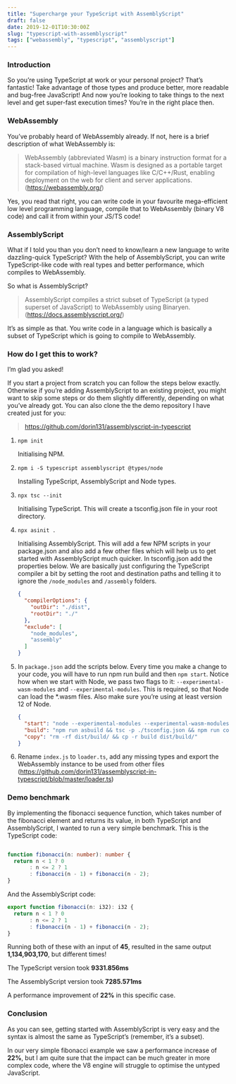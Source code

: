 ```yaml
---
title: "Supercharge your TypeScript with AssemblyScript"
draft: false
date: 2019-12-01T10:30:00Z
slug: "typescript-with-assemblyscript"
tags: ["webassembly", "typescript", "assemblyscript"]
---
```


### Introduction
So you’re using TypeScript at work or your personal project? That’s fantastic! Take advantage of those types and produce better, more readable and bug-free JavaScript!
And now you’re looking to take things to the next level and get super-fast execution times? You’re in the right place then.

### WebAssembly
You’ve probably heard of WebAssembly already. If not, here is a brief description of what WebAssembly is:

> WebAssembly (abbreviated Wasm) is a binary instruction format for a stack-based virtual machine. Wasm is designed as a portable target for compilation of high-level languages like C/C++/Rust, enabling deployment on the web for client and server applications. (https://webassembly.org/)

Yes, you read that right, you can write code in your favourite mega-efficient low level programming language, compile that to WebAssembly (binary V8 code) and call it from within your JS/TS code!

### AssemblyScript
What if I told you than you don’t need to know/learn a new language to write dazzling-quick TypeScript? With the help of AssemblyScript, you can write TypeScript-like code with real types and better performance, which compiles to WebAssembly.

So what is AssemblyScript?

> AssemblyScript compiles a strict subset of TypeScript (a typed superset of JavaScript) to WebAssembly using Binaryen. (https://docs.assemblyscript.org/)

It’s as simple as that. You write code in a language which is basically a subset of TypeScript which is going to compile to WebAssembly.

### How do I get this to work?
I’m glad you asked!

If you start a project from scratch you can follow the steps below exactly. Otherwise if you’re adding AssemblyScript to an existing project, you might want to skip some steps or do them slightly differently, depending on what you’ve already got.
You can also clone the the demo repository I have created just for you: 
> https://github.com/dorin131/assemblyscript-in-typescript

1. `npm init`
  
    Initialising NPM.

2. `npm i -S typescript assemblyscript @types/node`
   
    Installing TypeScript, AssemblyScript and Node types.

3. `npx tsc --init`
   
    Initialising TypeScript. This will create a tsconfig.json file in your root directory.

4. `npx asinit .`
   
    Initialising AssemblyScript. This will add a few NPM scripts in your package.json and also add a few other files which will help us to get started with AssemblyScript much quicker.
    In tsconfig.json add the properties below. We are basically just configuring the TypeScript compiler a bit by setting the root and destination paths and telling it to ignore the `/node_modules` and `/assembly` folders.
      ```json
      {
        "compilerOptions": {
          "outDir": "./dist",
          "rootDir": "./"
        },
        "exclude": [
          "node_modules",
          "assembly"
        ]
      }
      ```

5. In `package.json` add the scripts below. Every time you make a change to your code, you will have to run npm run build and then `npm start`. Notice how when we start with Node, we pass two flags to it: `--experimental-wasm-modules` and `--experimental-modules`. This is required, so that Node can load the *.wasm files. Also make sure you’re using at least version 12 of Node.
      ```json
      {
        "start": "node --experimental-modules --experimental-wasm-modules ./dist/index.js",
        "build": "npm run asbuild && tsc -p ./tsconfig.json && npm run copy",
        "copy": "rm -rf dist/build/ && cp -r build dist/build/"
      }
      ```

6. Rename `index.js` to `loader.ts`, add any missing types and export the WebAssembly instance to be used from other files (https://github.com/dorin131/assemblyscript-in-typescript/blob/master/loader.ts)

### Demo benchmark
By implementing the fibonacci sequence function, which takes number of the fibonacci element and returns its value, in both TypeScript and AssemblyScript, I wanted to run a very simple benchmark.
This is the TypeScript code:

```ts

function fibonacci(n: number): number {
  return n < 1 ? 0
       : n <= 2 ? 1
       : fibonacci(n - 1) + fibonacci(n - 2);
}
```

And the AssemblyScript code:

```ts
export function fibonacci(n: i32): i32 {
  return n < 1 ? 0
       : n <= 2 ? 1
       : fibonacci(n - 1) + fibonacci(n - 2);
}
```

Running both of these with an input of **45**, resulted in the same output **1,134,903,170**, but different times!

The TypeScript version took **9331.856ms**

The AssemblyScript version took **7285.571ms**

A performance improvement of **22%** in this specific case.

### Conclusion
As you can see, getting started with AssemblyScript is very easy and the syntax is almost the same as TypeScript’s (remember, it’s a subset).

In our very simple fibonacci example we saw a performance increase of **22%**, but I am quite sure that the impact can be much greater in more complex code, where the V8 engine will struggle to optimise the untyped JavaScript.
